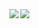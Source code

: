 <a href="https://github.com/sinyo1015/sinyo1015">
  <img align="left" src="https://github-readme-stats.vercel.app/api?username=sinyo1015&count_private=true&show_icons=true" />
</a>
<a href="https://github.com/sinyo1015/sinyo1015">
  <img align="left" src="https://github-readme-stats.vercel.app/api/top-langs/?username=sinyo1015&layout=compact" />
</a>


